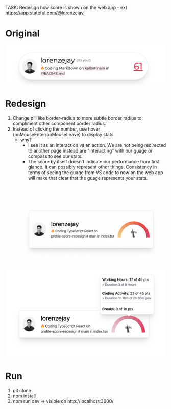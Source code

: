 TASK: Redesign how score is shown on the web app - ex) https://app.stateful.com/@lorenzejay

# Original

<img src='/public/score-original.png' />

# Redesign

1. Change pill like border-radius to more subtle border radius to compliment other component border radius.
2. Instead of clicking the number, use hover (onMouseEnter/onMouseLeave) to display stats.
   - why?
     - I see it as an interaction vs an action. We are not being redirected to another page instead are "interacting" with our guage or compass to see our stats.
     - The score by itself doesn't indicate our performance from first glance. It can possibly represent other things. Consistency in terms of seeing the guage from VS code to now on the web app will make that clear that the guage represents your stats.

<img src='/public/score-redesign.png' />
<img src='/public/score-redesign-hover.png' />

# Run

1. git clone
2. npm install
3. npm run dev => visible on http://localhost:3000/
